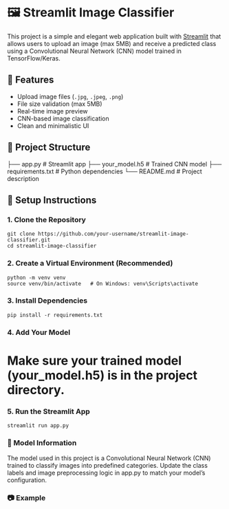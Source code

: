 # 🖼️ Streamlit Image Classifier

This project is a simple and elegant web application built with [Streamlit](https://streamlit.io/) that allows users to upload an image (max 5MB) and receive a predicted class using a Convolutional Neural Network (CNN) model trained in TensorFlow/Keras.

## 🚀 Features

- Upload image files (`.jpg`, `.jpeg`, `.png`)
- File size validation (max 5MB)
- Real-time image preview
- CNN-based image classification
- Clean and minimalistic UI

## 📁 Project Structure

├── app.py # Streamlit app
├── your_model.h5 # Trained CNN model
├── requirements.txt # Python dependencies
└── README.md # Project description


## 🔧 Setup Instructions

### 1. Clone the Repository
```
git clone https://github.com/your-username/streamlit-image-classifier.git
cd streamlit-image-classifier
```
### 2. Create a Virtual Environment (Recommended)
```
python -m venv venv
source venv/bin/activate   # On Windows: venv\Scripts\activate
```
### 3. Install Dependencies
```
pip install -r requirements.txt
```
### 4. Add Your Model
# Make sure your trained model (your_model.h5) is in the project directory.

### 5. Run the Streamlit App
```
streamlit run app.py
```
### 🧠 Model Information
The model used in this project is a Convolutional Neural Network (CNN) trained to classify images into predefined categories. Update the class labels and image preprocessing logic in app.py to match your model’s configuration.

### 📷 Example
<!-- Optional: Add a screenshot image to your repo -->
